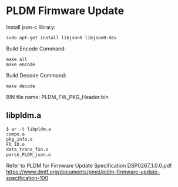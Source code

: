 # PLDM Firmware Update
Install json-c library:
    
    sudo apt-get install libjson0 libjson0-dev

Build Encode Command:
    
    make all
    make encode

Build Decode Command:
    
    make decode

BIN file name: PLDM_FW_PKG_Header.bin  

libpldm.a
---------------------
    
    $ ar -t libpldm.a
    compo.o
    pkg_info.o
    FD_ID.o
    data_trans_fxn.o
    parse_PLDM_json.o


Refer to PLDM for Firmware Update Specification DSP0267_1.0.0.pdf
https://www.dmtf.org/documents/pmci/pldm-firmware-update-specification-100
